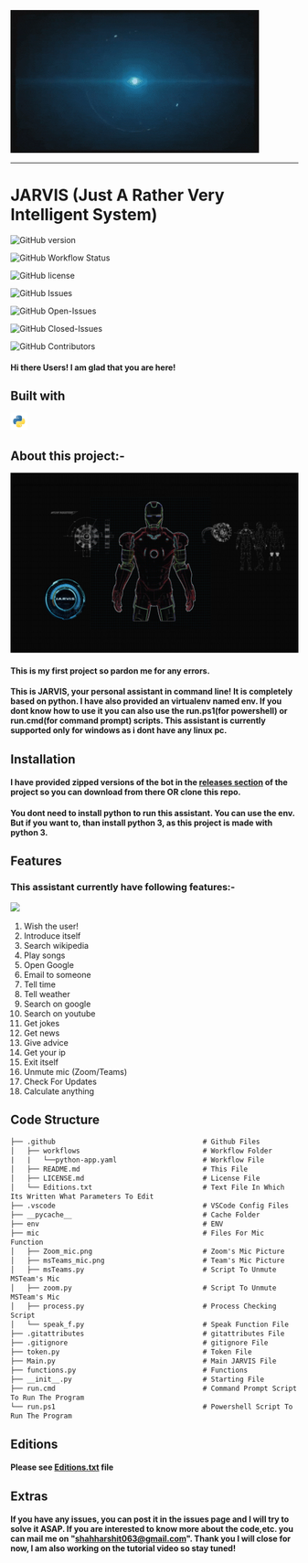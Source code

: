 ![](.github/pics/Home.gif)

---

# JARVIS (Just A Rather Very Intelligent System)
![GitHub version](https://badgen.net/github/release/Hashah2311/JARVIS?color=blue)
<!--- --->
![GitHub Workflow Status](https://img.shields.io/github/workflow/status/Hashah2311/JARVIS/JARVIS?label=Build&style=plastic)
<!--- --->
![GitHub license](https://badgen.net/github/license/Hashah2311/JARVIS?color=cyan)
<!--- --->
<!---
![GitHub Stars](https://badgen.net/github/stars/Hashah2311/JARVIS?color=green)
![GitHub Forks](https://badgen.net/github/forks/Hashah2311/JARVIS?color=red)
--->
![GitHub Issues](https://badgen.net/github/issues/Hashah2311/JARVIS?color=yellow)
<!--- --->
![GitHub Open-Issues](https://badgen.net/github/open-issues/Hashah2311/JARVIS?color=orange)
<!--- --->
![GitHub Closed-Issues](https://badgen.net/github/closed-issues/Hashah2311/JARVIS?color=pink)
<!--- --->
![GitHub Contributors](https://badgen.net/github/contributors/Hashah2311/JARVIS?color=purple)
<!--- --->
<!---
![GitHub Repo-Dependants](https://badgen.net/github/dependents-repo/Hashah2311/JARVIS?color=grey)
![GitHub Pkg-Dependants](https://badgen.net/github/dependents-pkg/Hashah2311/JARVIS?color=black)
--->
#### Hi there Users! I am glad that you are here!
## Built with

<code><img height="30" src="https://raw.githubusercontent.com/github/explore/80688e429a7d4ef2fca1e82350fe8e3517d3494d/topics/python/python.png"></code>

## About this project:-
![](.github/pics/Intro.gif)
#### This is my first project so pardon me for any errors.
#### This is JARVIS, your personal assistant in command line! It is completely based on python. I have also provided an virtualenv named env. If you dont know how to use it you can also use the run.ps1(for powershell) or run.cmd(for command prompt) scripts. This assistant is currently supported only for windows as i dont have any linux pc.
## Installation
#### I have provided zipped versions of the bot in the [releases section](https://github.com/Hashah2311/JARVIS/releases) of the project so you can download from there OR clone this repo.
#### You dont need to install python to run this assistant. You can use the env. But if you want to, than install python 3, as this project is made with python 3. 
## Features
### This assistant currently have following features:- 
![]("https://github.com/Hashah2311/JARVIS/blob/main/.github/pics/Load.gif")
1. Wish the user! 
2. Introduce itself 
3. Search wikipedia 
4. Play songs 
5. Open Google 
6. Email to someone
7. Tell time 
8. Tell weather 
9. Search on google 
10. Search on youtube 
11. Get jokes 
12. Get news 
13. Give advice
14. Get your ip
15. Exit itself
16. Unmute mic (Zoom/Teams)
17. Check For Updates
18. Calculate anything
## Code Structure


    ├── .github                                    # Github Files
    │   ├── workflows                              # Workflow Folder
    |   |   └──python-app.yaml                     # Workflow File
    │   ├── README.md                              # This File
    │   ├── LICENSE.md                             # License File
    │   └── Editions.txt                           # Text File In Which Its Written What Parameters To Edit
    ├── .vscode                                    # VSCode Config Files
    ├── __pycache__                                # Cache Folder
    ├── env                                        # ENV
    ├── mic                                        # Files For Mic Function
    │   ├── Zoom_mic.png                           # Zoom's Mic Picture
    │   ├── msTeams_mic.png                        # Team's Mic Picture
    │   ├── msTeams.py                             # Script To Unmute MSTeam's Mic
    │   ├── zoom.py                                # Script To Unmute MSTeam's Mic
    │   ├── process.py                             # Process Checking Script
    │   └── speak_f.py                             # Speak Function File
    ├── .gitattributes                             # gitattributes File
    ├── .gitignore                                 # gitignore File
    ├── token.py                                   # Token File
    ├── Main.py                                    # Main JARVIS File
    ├── functions.py                               # Functions
    ├── __init__.py                                # Starting File
    ├── run.cmd                                    # Command Prompt Script To Run The Program
    └── run.ps1                                    # Powershell Script To Run The Program

## Editions
#### Please see [Editions.txt](.github/Editions.txt) file
## Extras
#### If you have any issues, you can post it in the issues page and I will try to solve it ASAP. If you are interested to know more about the code,etc. you can mail me on "shahharshit063@gmail.com". Thank you I will close for now, I am also working on the tutorial video so stay tuned!